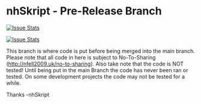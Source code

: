nhSkript - Pre-Release Branch
=============================

[![Issue Stats](http://issuestats.com/github/nhSkript/nhSkript/badge/pr?style=flat)](http://issuestats.com/github/nhSkript/nhSkript)

[![Issue Stats](http://issuestats.com/github/nhSkript/nhSkript/badge/issue?style=flat)](http://issuestats.com/github/nhSkript/nhSkript)

This branch is where code is put before being merged into the main branch. Please note that all code in here is subject to No-To-Sharing (http://nfell2009.uk/no-to-sharing). Also take note that the code is NOT tested! Until being put in the main Branch the code has never been ran or tested. On some development projects the code may not be tested for a while.

Thanks
-nhSkript
